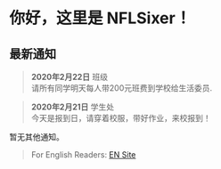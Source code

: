 # 你好，这里是 NFLSixer！

## 最新通知
>**2020年2月22日** 班级  
>请所有同学明天每人带200元班费到学校给生活委员.

>**2020年2月21日** 学生处  
>今天是报到日，请穿着校服，带好作业，来校报到！  

暂无其他通知。

>For English Readers: [EN Site](en/)
